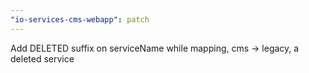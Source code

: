 ```yaml
---
"io-services-cms-webapp": patch
---
```


Add DELETED suffix on serviceName while mapping, cms -> legacy, a deleted service
